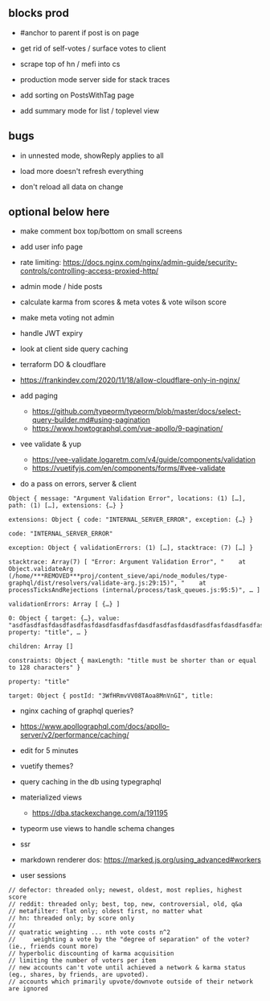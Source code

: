 ## blocks prod

- #anchor to parent if post is on page

- get rid of self-votes / surface votes to client
- scrape top of hn / mefi into cs
- production mode server side for stack traces

- add sorting on PostsWithTag page
- add summary mode for list / toplevel view

## bugs

- in unnested mode, showReply applies to all

- load more doesn't refresh everything
- don't reload all data on change

## optional below here

- make comment box top/bottom on small screens

- add user info page

- rate limiting: https://docs.nginx.com/nginx/admin-guide/security-controls/controlling-access-proxied-http/

- admin mode / hide posts

- calculate karma from scores & meta votes & vote wilson score
- make meta voting not admin

- handle JWT expiry
- look at client side query caching

- terraform DO & cloudflare
- https://frankindev.com/2020/11/18/allow-cloudflare-only-in-nginx/

- add paging
  - https://github.com/typeorm/typeorm/blob/master/docs/select-query-builder.md#using-pagination
  - https://www.howtographql.com/vue-apollo/9-pagination/

- vee validate & yup
  - https://vee-validate.logaretm.com/v4/guide/components/validation
  - https://vuetifyjs.com/en/components/forms/#vee-validate
- do a pass on errors, server & client
```
Object { message: "Argument Validation Error", locations: (1) […], path: (1) […], extensions: {…} }
​
extensions: Object { code: "INTERNAL_SERVER_ERROR", exception: {…} }
​​
code: "INTERNAL_SERVER_ERROR"
​​
exception: Object { validationErrors: (1) […], stacktrace: (7) […] }
​​​
stacktrace: Array(7) [ "Error: Argument Validation Error", "    at Object.validateArg (/home/***REMOVED***proj/content_sieve/api/node_modules/type-graphql/dist/resolvers/validate-arg.js:29:15)", "    at processTicksAndRejections (internal/process/task_queues.js:95:5)", … ]
​​​
validationErrors: Array [ {…} ]
​​​​
0: Object { target: {…}, value: "asdfasdfasfdasdfasdfasfdasdfasdfasfdasdfasdfasfdasdfasdfasfdasdfasdfasfdasdfasdfasfdasdfasdfasfdasdfasdfasfdasdfasdfasfdasdfasdfasfdasdfasdfasfd", property: "title", … }
​​​​​
children: Array []
​​​​​
constraints: Object { maxLength: "title must be shorter than or equal to 128 characters" }
​​​​​
property: "title"
​​​​​
target: Object { postId: "3WfHRmvVV08TAoa8MnVnGI", title:
```

- nginx caching of graphql queries?
- https://www.apollographql.com/docs/apollo-server/v2/performance/caching/

- edit for 5 minutes

- vuetify themes?

- query caching in the db using typegraphql
- materialized views
  - https://dba.stackexchange.com/a/191195

- typeorm use views to handle schema changes
- ssr
- markdown renderer dos: https://marked.js.org/using_advanced#workers
- user sessions

```
// defector: threaded only; newest, oldest, most replies, highest score
// reddit: threaded only; best, top, new, controversial, old, q&a
// metafilter: flat only; oldest first, no matter what
// hn: threaded only; by score only
//
// quatratic weighting ... nth vote costs n^2
//     weighting a vote by the "degree of separation" of the voter? (ie., friends count more)
// hyperbolic discounting of karma acquisition
// limiting the number of voters per item
// new accounts can't vote until achieved a network & karma status (eg., shares, by friends, are upvoted).
// accounts which primarily upvote/downvote outside of their network are ignored
```
